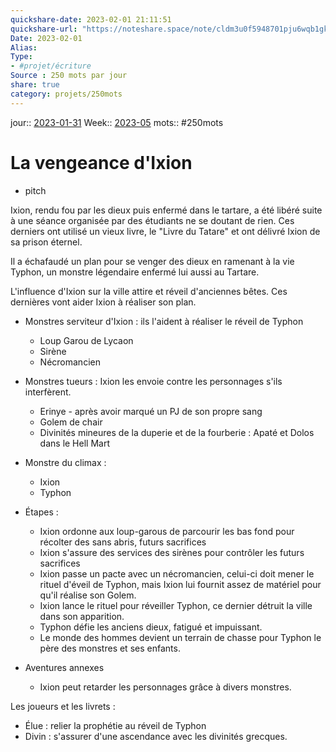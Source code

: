 ```yaml
---
quickshare-date: 2023-02-01 21:11:51
quickshare-url: "https://noteshare.space/note/cldm3u0f5948701pju6wqb1gk#LR1axE5Ct3cyZKmDeaz6G0rLxz7y8InxrXrxlTovZIU"
Date: 2023-02-01
Alias:
Type: 
- #projet/écriture
Source : 250 mots par jour
share: true
category: projets/250mots
---
```

jour:: [2023-01-31](2023-01-31.md)
Week:: [2023-05](2023-05.md)
mots:: 
#250mots

# La vengeance d'Ixion

- pitch

Ixion, rendu fou par les dieux puis enfermé dans le tartare, a été libéré suite à une séance organisée par des étudiants ne se doutant de rien. Ces derniers ont utilisé un vieux livre, le "Livre du Tatare" et ont délivré Ixion de sa prison éternel.

Il a échafaudé un plan pour se venger des dieux en ramenant à la vie Typhon, un monstre légendaire enfermé lui aussi au Tartare.

L'influence d'Ixion sur la ville attire et réveil d'anciennes bêtes. Ces dernières vont aider Ixion à réaliser son plan.

- Monstres serviteur d'Ixion : ils l'aident à réaliser le réveil de Typhon
	- Loup Garou de Lycaon
	- Sirène 
	- Nécromancien
- Monstres tueurs : Ixion les envoie contre les personnages s'ils interfèrent.
	- Erinye - après avoir marqué un PJ de son propre sang
	- Golem de chair
	- Divinités mineures de la duperie et de la fourberie : Apaté et Dolos dans le Hell Mart
- Monstre du climax :
	- Ixion
	- Typhon

-  Étapes : 
	- Ixion ordonne aux loup-garous de parcourir les bas fond pour récolter des sans abris, futurs sacrifices
	- Ixion s'assure des services des sirènes pour contrôler les futurs sacrifices
	- Ixion passe un pacte avec un nécromancien, celui-ci doit mener le rituel d'éveil de Typhon, mais Ixion lui fournit assez de matériel pour qu'il réalise son Golem.
	- Ixion lance le rituel pour réveiller Typhon, ce dernier détruit la ville dans son apparition.
	- Typhon défie les anciens dieux, fatigué et impuissant.
	- Le monde des hommes devient un terrain de chasse pour Typhon le père des monstres et ses enfants.
- Aventures annexes
	- Ixion peut retarder les personnages grâce à divers monstres.

Les joueurs et les livrets : 
- Élue : relier la prophétie au réveil de Typhon
- Divin : s'assurer d'une ascendance avec les divinités grecques.